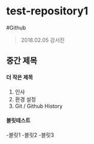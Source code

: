 # test-repository1
#Github

>2018.02.05
>강서진

## 중간 제목

#### 더 작은 제목

1. 인사
1. 환경 설정
1. Git / Github History

#### 블릿테스트
-블릿1
-블릿2
-블릿3
